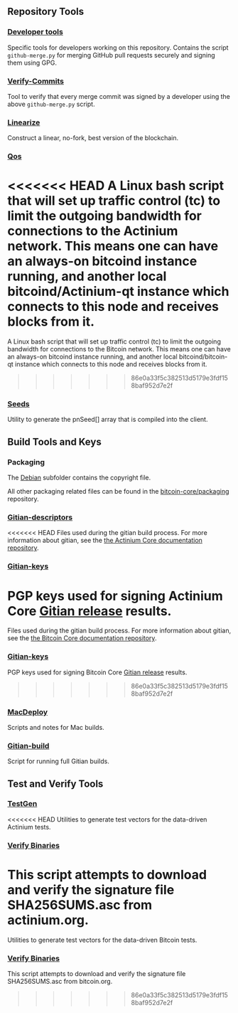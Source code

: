 Repository Tools
---------------------

### [Developer tools](/contrib/devtools) ###
Specific tools for developers working on this repository.
Contains the script `github-merge.py` for merging GitHub pull requests securely and signing them using GPG.

### [Verify-Commits](/contrib/verify-commits) ###
Tool to verify that every merge commit was signed by a developer using the above `github-merge.py` script.

### [Linearize](/contrib/linearize) ###
Construct a linear, no-fork, best version of the blockchain.

### [Qos](/contrib/qos) ###

<<<<<<< HEAD
A Linux bash script that will set up traffic control (tc) to limit the outgoing bandwidth for connections to the Actinium network. This means one can have an always-on bitcoind instance running, and another local bitcoind/Actinium-qt instance which connects to this node and receives blocks from it.
=======
A Linux bash script that will set up traffic control (tc) to limit the outgoing bandwidth for connections to the Bitcoin network. This means one can have an always-on bitcoind instance running, and another local bitcoind/bitcoin-qt instance which connects to this node and receives blocks from it.
>>>>>>> 86e0a33f5c382513d5179e3fdf158baf952d7e2f

### [Seeds](/contrib/seeds) ###
Utility to generate the pnSeed[] array that is compiled into the client.

Build Tools and Keys
---------------------

### Packaging ###
The [Debian](/contrib/debian) subfolder contains the copyright file.

All other packaging related files can be found in the [bitcoin-core/packaging](https://github.com/bitcoin-core/packaging) repository.

### [Gitian-descriptors](/contrib/gitian-descriptors) ###
<<<<<<< HEAD
Files used during the gitian build process. For more information about gitian, see the [the Actinium Core documentation repository](https://github.com/bitcoin-core/docs).

### [Gitian-keys](/contrib/gitian-keys)
PGP keys used for signing Actinium Core [Gitian release](/doc/release-process.md) results.
=======
Files used during the gitian build process. For more information about gitian, see the [the Bitcoin Core documentation repository](https://github.com/bitcoin-core/docs).

### [Gitian-keys](/contrib/gitian-keys)
PGP keys used for signing Bitcoin Core [Gitian release](/doc/release-process.md) results.
>>>>>>> 86e0a33f5c382513d5179e3fdf158baf952d7e2f

### [MacDeploy](/contrib/macdeploy) ###
Scripts and notes for Mac builds. 

### [Gitian-build](/contrib/gitian-build.py) ###
Script for running full Gitian builds.

Test and Verify Tools 
---------------------

### [TestGen](/contrib/testgen) ###
<<<<<<< HEAD
Utilities to generate test vectors for the data-driven Actinium tests.

### [Verify Binaries](/contrib/verifybinaries) ###
This script attempts to download and verify the signature file SHA256SUMS.asc from actinium.org.
=======
Utilities to generate test vectors for the data-driven Bitcoin tests.

### [Verify Binaries](/contrib/verifybinaries) ###
This script attempts to download and verify the signature file SHA256SUMS.asc from bitcoin.org.
>>>>>>> 86e0a33f5c382513d5179e3fdf158baf952d7e2f
